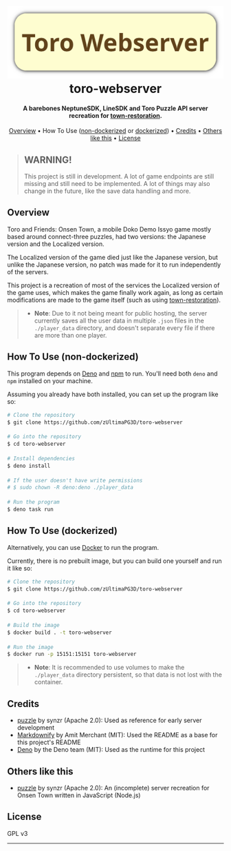 
<h1 align="center">
  <a href="https://github.com/zUltimaPG3D/toro-webserver/"><img src="IGNORETHIS_markdown_stuff/torowebserver.png" alt="Toro Webserver" width="800"></a>
  <br>
  toro-webserver
  <br>
</h1>

<h4 align="center">A barebones NeptuneSDK, LineSDK and Toro Puzzle API server recreation for <a href="https://github.com/zUltimaPG3D/town-restoration/" target="_blank">town-restoration</a>.</h4>

<p align="center">
  <a href="#overview">Overview</a> •
  How To Use (<a href="#how-to-use-non-dockerized">non-dockerized</a> or <a href="#how-to-use-dockerized">dockerized</a>) •
  <a href="#credits">Credits</a> •
  <a href="#others-like-this">Others like this</a> •
  <a href="#license">License</a>
</p>

> ## WARNING!
> This project is still in development. A lot of game endpoints are still missing and still need to be implemented. A lot of things may also change in the future, like the save data handling and more.

## Overview

Toro and Friends: Onsen Town, a mobile Doko Demo Issyo game mostly based around connect-three puzzles, had two versions: the Japanese version and the Localized version.

The Localized version of the game died just like the Japanese version, but unlike the Japanese version, no patch was made for it to run independently of the servers.

This project is a recreation of most of the services the Localized version of the game uses, which makes the game finally work again, as long as certain modifications are made to the game itself (such as using [town-restoration](https://github.com/zUltimaPG3D/town-restoration/)).

> * **Note**:
> Due to it not being meant for public hosting, the server currently saves all the user data in multiple `.json` files in the `./player_data` directory, and doesn't separate every file if there are more than one player.

## How To Use (non-dockerized)

This program depends on [Deno](https://deno.com/) and [npm](https://www.npmjs.com/) to run. You'll need both `deno` and `npm` installed on your machine.

Assuming you already have both installed, you can set up the program like so:

```bash
# Clone the repository
$ git clone https://github.com/zUltimaPG3D/toro-webserver

# Go into the repository
$ cd toro-webserver

# Install dependencies
$ deno install

# If the user doesn't have write permissions
# $ sudo chown -R deno:deno ./player_data

# Run the program
$ deno task run
```

## How To Use (dockerized)

Alternatively, you can use [Docker](https://docker.com/) to run the program.

Currently, there is no prebuilt image, but you can build one yourself and run it like so:

```bash
# Clone the repository
$ git clone https://github.com/zUltimaPG3D/toro-webserver

# Go into the repository
$ cd toro-webserver

# Build the image
$ docker build . -t toro-webserver

# Run the image
$ docker run -p 15151:15151 toro-webserver
```

> * **Note**:
> It is recommended to use volumes to make the `./player_data` directory persistent, so that data is not lost with the container.

## Credits

- [puzzle](https://code.autism.net.ru/synzr-archive/puzzle) by synzr (Apache 2.0): Used as reference for early server development
- [Markdownify](https://github.com/amitmerchant1990/electron-markdownify) by Amit Merchant (MIT): Used the README as a base for this project's README
- [Deno](https://deno.com/) by the Deno team (MIT): Used as the runtime for this project

## Others like this

- [puzzle](https://code.autism.net.ru/synzr-archive/puzzle) by synzr (Apache 2.0): An (incomplete) server recreation for Onsen Town written in JavaScript (Node.js) 

## License

GPL v3

---

